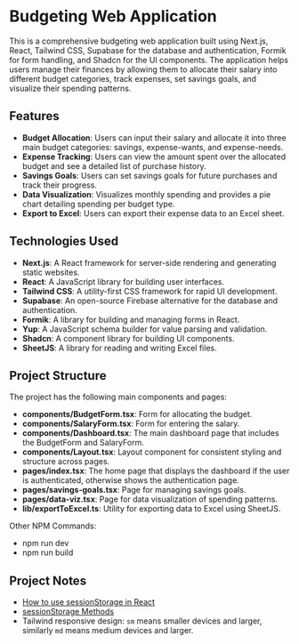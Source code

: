 # Budgeting Web Application

This is a comprehensive budgeting web application built using Next.js, React, Tailwind CSS, Supabase for the database and authentication, Formik for form handling, and Shadcn for the UI components. The application helps users manage their finances by allowing them to allocate their salary into different budget categories, track expenses, set savings goals, and visualize their spending patterns.

## Features

- **Budget Allocation**: Users can input their salary and allocate it into three main budget categories: savings, expense-wants, and expense-needs.
- **Expense Tracking**: Users can view the amount spent over the allocated budget and see a detailed list of purchase history.
- **Savings Goals**: Users can set savings goals for future purchases and track their progress.
- **Data Visualization**: Visualizes monthly spending and provides a pie chart detailing spending per budget type.
- **Export to Excel**: Users can export their expense data to an Excel sheet.

## Technologies Used

- **Next.js**: A React framework for server-side rendering and generating static websites.
- **React**: A JavaScript library for building user interfaces.
- **Tailwind CSS**: A utility-first CSS framework for rapid UI development.
- **Supabase**: An open-source Firebase alternative for the database and authentication.
- **Formik**: A library for building and managing forms in React.
- **Yup**: A JavaScript schema builder for value parsing and validation.
- **Shadcn**: A component library for building UI components.
- **SheetJS**: A library for reading and writing Excel files.

## Project Structure

The project has the following main components and pages:

- **components/BudgetForm.tsx**: Form for allocating the budget.
- **components/SalaryForm.tsx**: Form for entering the salary.
- **components/Dashboard.tsx**: The main dashboard page that includes the BudgetForm and SalaryForm.
- **components/Layout.tsx**: Layout component for consistent styling and structure across pages.
- **pages/index.tsx**: The home page that displays the dashboard if the user is authenticated, otherwise shows the authentication page.
- **pages/savings-goals.tsx**: Page for managing savings goals.
- **pages/data-viz.tsx**: Page for data visualization of spending patterns.
- **lib/exportToExcel.ts**: Utility for exporting data to Excel using SheetJS.

Other NPM Commands:

- npm run dev
- npm run build

## Project Notes

- [How to use sessionStorage in React](https://contactmentor.com/session-storage-react-js/)
- [sessionStorage Methods](https://www.w3schools.com/jsref/prop_win_sessionstorage.asp)
- Tailwind responsive design: `sm` means smaller devices and larger, similarly `md` means medium devices and larger.